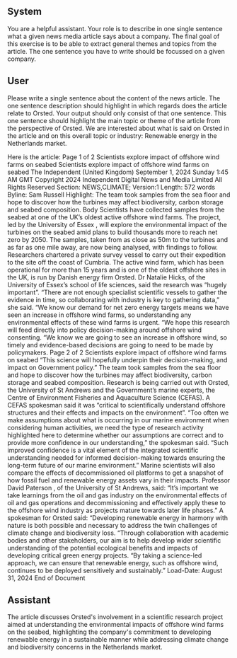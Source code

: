 ## System

You are a helpful assistant. Your role is to describe in one single sentence what a given news media article says about a company. The final goal of this exercise is to be able to extract general themes and topics from the article. The one sentence you have to write should be focussed on a given company.

## User


Please write a single sentence about the content of the news article. The one sentence description should highlight in which regards does the article relate to Orsted. Your output should only consist of that one sentence.
This one sentence should highlight the main topic or theme of the article from the perspective of Orsted. We are interested about what is said on Orsted in the article and on this overall topic or industry: Renewable energy in the Netherlands market.

Here is the article: Page 1 of 2
Scientists explore impact of offshore wind farms on seabed
Scientists explore impact of offshore wind farms on seabed
The Independent (United Kingdom)
September 1, 2024 Sunday 1:45 AM GMT
Copyright 2024 Independent Digital News and Media Limited All Rights Reserved
Section: NEWS,CLIMATE; Version:1
Length: 572 words
Byline: Sam Russell
Highlight: The team took samples from the sea floor and hope to discover how the turbines may affect biodiversity, 
carbon storage and seabed composition.
Body
Scientists  have collected samples from the seabed at one of the UK’s oldest active offshore wind farms.
The project, led by the University of Essex , will explore the environmental impact of the turbines on the seabed 
amid plans to build thousands more to reach net zero by 2050.
The samples, taken from as close as 50m to the turbines and as far as one mile away, are now being analysed, 
with findings to follow.
Researchers chartered a private survey vessel to carry out their expedition to the site off the coast of Cumbria.
The active wind farm, which has been operational for more than 15 years and is one of the oldest offshore sites in 
the UK, is run by Danish energy firm Orsted.
Dr Natalie Hicks, of the University of Essex’s school of life sciences, said the research was “hugely important”.
“There are not enough specialist scientific vessels to gather the evidence in time, so collaborating with industry is 
key to gathering data,” she said.
“We know our demand for net zero energy targets means we have seen an increase in offshore wind farms, so 
understanding any environmental effects of these wind farms is urgent.
“We hope this research will feed directly into policy decision-making around offshore wind consenting.
“We know we are going to see an increase in offshore wind, so timely and evidence-based decisions are going to 
need to be made by policymakers.
Page 2 of 2
Scientists explore impact of offshore wind farms on seabed
“This science will hopefully underpin their decision-making, and impact on Government  policy.”
The team took samples from the sea floor and hope to discover how the turbines may affect biodiversity, carbon 
storage and seabed composition.
Research is being carried out with Orsted, the University of St Andrews  and the Government’s marine experts, the 
Centre of Environment Fisheries and Aquaculture Science (CEFAS).
A CEFAS spokesman said it was “critical to scientifically understand offshore structures and their effects and 
impacts on the environment”.
“Too often we make assumptions about what is occurring in our marine environment when considering human 
activities, we need the type of research activity highlighted here to determine whether our assumptions are correct 
and to provide more confidence in our understanding,” the spokesman said.
“Such improved confidence is a vital element of the integrated scientific understanding needed for informed 
decision-making towards ensuring the long-term future of our marine environment.”
Marine scientists will also compare the effects of decommissioned oil platforms to get a snapshot of how fossil fuel 
and renewable energy assets vary in their impacts.
Professor David Paterson , of the University of St Andrews, said: “It’s important we take learnings from the oil and 
gas industry on the environmental effects of oil and gas operations and decommissioning and effectively apply 
these to the offshore wind industry as projects mature towards later life phases.”
A spokesman for Orsted said: “Developing renewable energy in harmony with nature is both possible and 
necessary to address the twin challenges of climate change and biodiversity loss.
“Through collaboration with academic bodies and other stakeholders, our aim is to help develop wider scientific 
understanding of the potential ecological benefits and impacts of developing critical green energy projects.
“By taking a science-led approach, we can ensure that renewable energy, such as offshore wind, continues to be 
deployed sensitively and sustainably.”
Load-Date: August 31, 2024
End of Document
            

## Assistant

The article discusses Orsted's involvement in a scientific research project aimed at understanding the environmental impacts of offshore wind farms on the seabed, highlighting the company's commitment to developing renewable energy in a sustainable manner while addressing climate change and biodiversity concerns in the Netherlands market.

